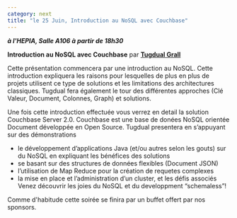 ```yaml
---
category: next
title: "le 25 Juin, Introduction au NoSQL avec Couchbase"
---
```


***à l'HEPIA, Salle A106 à partir de 18h30***

**Introduction au NoSQL avec Couchbase**
par **[Tugdual Grall](/jug/speakers.html?key=tugdualgrall)**

Cette présentation commencera par une introduction au NoSQL. Cette introduction expliquera les raisons pour lesquelles de plus en plus de projets utilisent ce type de solutions et les limitations des architectures classiques. Tugdual fera également le tour des différentes approches (Clé Valeur, Document, Colonnes, Graph) et solutions.

Une fois cette introduction effectuée vous verrez en detail la solution Couchbase Server 2.0. Couchbase est une base de donées NoSQL orientée Document développée en Open Source. Tugdual presentera en s’appuyant sur des démonstrations

- le développement d’applications Java (et/ou autres selon les gouts) sur du NoSQL en expliquant les bénéfices des solutions
- se basant sur des structures de données flexibles (Document JSON)
- l’utilisation de Map Reduce pour la création de requetes complexes
- la mise en place et l’administration d’un cluster, et les défis associés
Venez découvrir les joies du NoSQL et du developpment “schemaless”!

Comme d'habitude cette soirée se finira par un buffet offert par nos sponsors.

